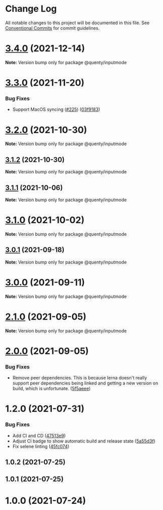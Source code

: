 # Change Log

All notable changes to this project will be documented in this file.
See [Conventional Commits](https://conventionalcommits.org) for commit guidelines.

# [3.4.0](https://github.com/Quenty/NevermoreEngine/compare/@quenty/inputmode@3.3.0...@quenty/inputmode@3.4.0) (2021-12-14)

**Note:** Version bump only for package @quenty/inputmode





# [3.3.0](https://github.com/Quenty/NevermoreEngine/compare/@quenty/inputmode@3.2.0...@quenty/inputmode@3.3.0) (2021-11-20)


### Bug Fixes

* Support MacOS syncing ([#225](https://github.com/Quenty/NevermoreEngine/issues/225)) ([03f9183](https://github.com/Quenty/NevermoreEngine/commit/03f918392c6a5bdd33f8a17c38de371d1e06c67a))





# [3.2.0](https://github.com/Quenty/NevermoreEngine/compare/@quenty/inputmode@3.1.2...@quenty/inputmode@3.2.0) (2021-10-30)

**Note:** Version bump only for package @quenty/inputmode





## [3.1.2](https://github.com/Quenty/NevermoreEngine/compare/@quenty/inputmode@3.1.1...@quenty/inputmode@3.1.2) (2021-10-30)

**Note:** Version bump only for package @quenty/inputmode





## [3.1.1](https://github.com/Quenty/NevermoreEngine/compare/@quenty/inputmode@3.1.0...@quenty/inputmode@3.1.1) (2021-10-06)

**Note:** Version bump only for package @quenty/inputmode





# [3.1.0](https://github.com/Quenty/NevermoreEngine/compare/@quenty/inputmode@3.0.1...@quenty/inputmode@3.1.0) (2021-10-02)

**Note:** Version bump only for package @quenty/inputmode





## [3.0.1](https://github.com/Quenty/NevermoreEngine/compare/@quenty/inputmode@3.0.0...@quenty/inputmode@3.0.1) (2021-09-18)

**Note:** Version bump only for package @quenty/inputmode





# [3.0.0](https://github.com/Quenty/NevermoreEngine/compare/@quenty/inputmode@2.1.0...@quenty/inputmode@3.0.0) (2021-09-11)

**Note:** Version bump only for package @quenty/inputmode





# [2.1.0](https://github.com/Quenty/NevermoreEngine/compare/@quenty/inputmode@2.0.0...@quenty/inputmode@2.1.0) (2021-09-05)

**Note:** Version bump only for package @quenty/inputmode





# [2.0.0](https://github.com/Quenty/NevermoreEngine/compare/@quenty/inputmode@1.2.0...@quenty/inputmode@2.0.0) (2021-09-05)


### Bug Fixes

* Remove peer dependencies. This is because lerna doesn't really support peer dependencies being linked and getting a new version on build, which is unfortunate. ([5f5aeee](https://github.com/Quenty/NevermoreEngine/commit/5f5aeeea8de9975435309e53679f0ef7064f9dd0))





# 1.2.0 (2021-07-31)


### Bug Fixes

* Add CI and CD ([47513e9](https://github.com/Quenty/NevermoreEngine/commit/47513e9b568162707534af132396dd8756947dd3))
* Adjust CI badge to show automatic build and release state ([5a55d3f](https://github.com/Quenty/NevermoreEngine/commit/5a55d3f19bf8d66a760d67da9b56ed47fab74656))
* Fix selene linting ([45fc074](https://github.com/Quenty/NevermoreEngine/commit/45fc07489ee59127ac6582689f19a0e87c1e5b5a))



## 1.0.2 (2021-07-25)



## 1.0.1 (2021-07-25)



# 1.0.0 (2021-07-24)
